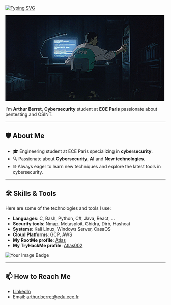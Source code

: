 [![Typing SVG](https://readme-typing-svg.herokuapp.com?font=Fira+Code&pause=1000&color=44F763D7&width=435&lines=Hi%2C+I'm+Arthur)](https://git.io/typing-svg)

![](img/screen.gif)


I'm **Arthur Berret**, **Cybersecurity** student at **ECE Paris** passionate about pentesting and OSINT.

---
## 🛡️ About Me  
- 🎓 Engineering student at ECE Paris specializing in **cybersecurity**.  
- 🔍 Passionate about **Cybersecurity**, **AI** and **New technologies**.  
- 🌐 Always eager to learn new techniques and explore the latest tools in cybersecurity.  
---

## 🛠️ Skills & Tools  
Here are some of the technologies and tools I use:  
- **Languages**: C, Bash, Python, C#, Java, React, ...
- **Security tools**: Nmap, Metasploit, Ghidra, Dirb, Hashcat  
- **Systems**: Kali Linux, Windows Server, CasaOS
- **Cloud Platforms**: GCP, AWS
- **My RootMe profile**: [Atlas](https://www.root-me.org/Atlas-956265?inc=info&lang=fr)
- **My TryHackMe profile**: [Atlas002](https://tryhackme.com/r/p/Atlas002)

<img src="https://tryhackme-badges.s3.amazonaws.com/Atlas002.png" alt="Your Image Badge" />

---
## 📫 How to Reach Me
- [LinkedIn](https://www.linkedin.com/in/arthur-berret-b0aa411a5/)
- Email: arthur.berret@edu.ece.fr



